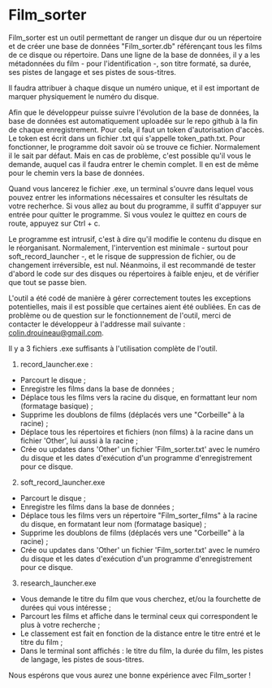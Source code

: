 # Film_sorter


Film_sorter est un outil permettant de ranger un disque dur ou un répertoire et de créer une base de données "Film_sorter.db" référençant tous les films de ce disque ou répertoire.
Dans une ligne de la base de données, il y a les métadonnées du film - pour l'identification -, son titre formaté, sa durée, ses pistes de langage et ses pistes de sous-titres.

Il faudra attribuer à chaque disque un numéro unique, et il est important de marquer physiquement le numéro du disque.

Afin que le développeur puisse suivre l'évolution de la base de données, la base de données est automatiquement uploadée sur le repo github à la fin de chaque enregistrement. Pour cela, il faut un token d'autorisation d'accès. Le token est écrit dans un fichier .txt qui s'appelle token_path.txt. Pour fonctionner, le programme doit savoir où se trouve ce fichier. Normalement il le sait par défaut. Mais en cas de problème, c'est possible qu'il vous le demande, auquel cas il faudra entrer le chemin complet.
Il en est de même pour le chemin vers la base de données.

Quand vous lancerez le fichier .exe, un terminal s'ouvre dans lequel vous pouvez entrer les informations nécessaires et consulter les résultats de votre recherhce. Si vous allez au bout du programme, il suffit d'appuyer sur entrée pour quitter le programme. Si vous voulez le quittez en cours de route, appuyez sur Ctrl + c.

Le programme est intrusif, c'est à dire qu'il modifie le contenu du disque en le réorganisant. Normalement, l'intervention est minimale - surtout pour soft_record_launcher -, et le risque de suppression de fichier, ou de changement irréversible, est nul. Néanmoins, il est recommandé de tester d'abord le code sur des disques ou répertoires à faible enjeu, et de vérifier que tout se passe bien.

L'outil a été codé de manière à gérer correctement toutes les exceptions potentielles, mais il est possible que certaines aient été oubliées. En cas de problème ou de question sur le fonctionnement de l'outil, merci de contacter le développeur à l'addresse mail suivante : colin.drouineau@gmail.com.


Il y a 3 fichiers .exe suffisants à l'utilisation complète de l'outil.

1) record_launcher.exe :
  - Parcourt le disque ;
  - Enregistre les films dans la base de données ;
  - Déplace tous les films vers la racine du disque, en formattant leur nom (formatage basique) ;
  - Supprime les doublons de films (déplacés vers une "Corbeille" à la racine) ;
  - Déplace tous les répertoires et fichiers (non films) à la racine dans un fichier 'Other', lui aussi à la racine ;
  - Crée ou updates dans 'Other' un fichier 'Film_sorter.txt' avec le numéro du disque et les dates d'exécution d'un programme d'enregistrement pour ce disque.

2) soft_record_launcher.exe
  - Parcourt le disque ;
  - Enregistre les films dans la base de données ;
  - Déplace tous les films vers un répertoire "Film_sorter_films" à la racine du disque, en formatant leur nom (formatage basique) ;
  - Supprime les doublons de films (déplacés vers une "Corbeille" à la racine) ;
  - Crée ou updates dans 'Other' un fichier 'Film_sorter.txt' avec le numéro du disque et les dates d'exécution d'un programme d'enregistrement pour ce disque.

3) research_launcher.exe
  - Vous demande le titre du film que vous cherchez, et/ou la fourchette de durées qui vous intéresse ;
  - Parcourt les films et affiche dans le terminal ceux qui correspondent le plus à votre recherche ;
  - Le classement est fait en fonction de la distance entre le titre entré et le titre du film ;
  - Dans le terminal sont affichés : le titre du film, la durée du film, les pistes de langage, les pistes de sous-titres.


Nous espérons que vous aurez une bonne expérience avec Film_sorter !